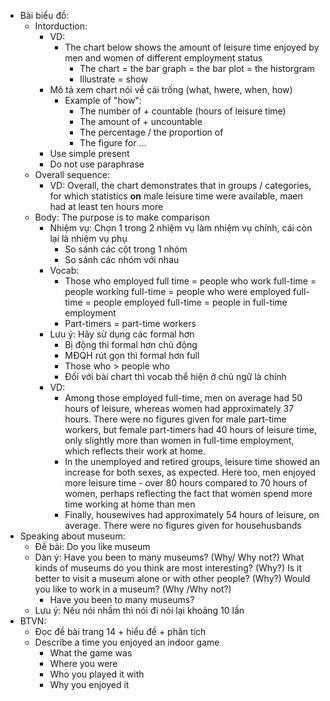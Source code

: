 * Bài biểu đồ:
    * Intorduction: 
        * VD: 
            * The chart below shows the amount of leisure time enjoyed by men and women of different employment status
                * The chart = the bar graph = the bar plot = the historgram
                * Illustrate = show
        * Mô tả xem chart nói về cái trống (what, hwere, when, how)
            * Example of "how": 
                * The number of + countable (hours of leisure time)
                * The amount of + uncountable
                * The percentage / the proportion of
                * The figure for ...
        * Use simple present
        * Do not use paraphrase
    * Overall sequence:
        * VD: Overall, the chart demonstrates that in groups / categories, for which statistics **on** male leisure time were available, maen had at least ten hours more
    * Body: The purpose is to make comparison
        * Nhiệm vụ: Chọn 1 trong 2 nhiệm vụ làm nhiệm vụ chính, cái còn lại là nhiệm vụ phụ
            * So sánh các cột trong 1 nhóm
            * So sánh các nhóm với nhau
        * Vocab:
            * Those who employed full time = people who work full-time = people working full-time = people who were employed full-time = people employed full-time = people in full-time employment
            * Part-timers = part-time workers
        * Lưu ý: Hãy sử dụng các formal hơn
            * Bị động thì formal hơn chủ động
            * MĐQH rút gọn thì formal hơn full
            * Those who > people who
            * Đối với bài chart thì vocab thể hiện ở chủ ngữ là chính
        * VD:
            * Among those employed full-time, men on average had 50 hours of leisure, whereas women had approximately 37 hours. There were no figures given for male part-time workers, but female part-timers had 40 hours of leisure time, only slightly more than women in full-time employment, which reflects their work at home.
            * In the unemployed and retired groups, leisure time showed an increase for both sexes, as expected. Here too, men enjoyed more leisure time - over 80 hours compared to 70 hours of women, perhaps reflecting the fact that women spend more time working at home than men
            * Finally, housewives had approximately 54 hours of leisure, on average. There were no figures given for househusbands
* Speaking about museum:
    * Đề bài: Do you like museum
    * Dàn ý: Have you been to many museums? (Why/ Why not?) What kinds of museums do you think are most interesting? (Why?) Is it better to visit a museum alone or with other people? (Why?) Would you like to work in a museum? (Why /Why not?)
        * Have you been to many museums?
    * Lưu ý: Nếu nói nhầm thì nói đi nói lại khoảng 10 lần
* BTVN: 
    * Đọc đề bài trang 14 + hiểu đề + phân tích
    * Describe a time you enjoyed an indoor game
        * What the game was
        * Where you were
        * Who you played it with
        * Why you enjoyed it